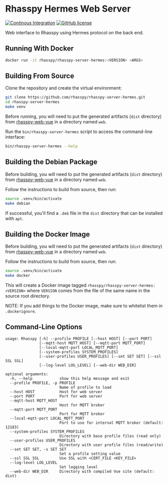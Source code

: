 # Rhasspy Hermes Web Server


[![Continous Integration](https://github.com/rhasspy/rhasspy-server-hermes/workflows/Tests/badge.svg)](https://github.com/rhasspy/rhasspy-server-hermes/actions)
[![GitHub license](https://img.shields.io/github/license/rhasspy/rhasspy-server-hermes.svg)](https://github.com/rhasspy/rhasspy-server-hermes/blob/master/LICENSE)

Web interface to Rhasspy using Hermes protocol on the back end.

## Running With Docker

```bash
docker run -it rhasspy/rhasspy-server-hermes:<VERSION> <ARGS>
```

## Building From Source

Clone the repository and create the virtual environment:

```bash
git clone https://github.com/rhasspy/rhasspy-server-hermes.git
cd rhasspy-server-hermes
make venv
```

Before running, you will need to put the generated artifacts (`dist` directory) from [rhasspy-web-vue](https://github.com/rhasspy/rhasspy-web-vue) in a directory named `web`.

Run the `bin/rhasspy-server-hermes` script to access the command-line interface:

```bash
bin/rhasspy-server-hermes --help
```

## Building the Debian Package

Before building, you will need to put the generated artifacts (`dist` directory) from [rhasspy-web-vue](https://github.com/rhasspy/rhasspy-web-vue) in a directory named `web`.

Follow the instructions to build from source, then run:


```bash
source .venv/bin/activate
make debian
```

If successful, you'll find a `.deb` file in the `dist` directory that can be installed with `apt`.

## Building the Docker Image

Before building, you will need to put the generated artifacts (`dist` directory) from [rhasspy-web-vue](https://github.com/rhasspy/rhasspy-web-vue) in a directory named `web`.

Follow the instructions to build from source, then run:

```bash
source .venv/bin/activate
make docker
```

This will create a Docker image tagged `rhasspy/rhasspy-server-hermes:<VERSION>` where `VERSION` comes from the file of the same name in the source root directory.

NOTE: If you add things to the Docker image, make sure to whitelist them in `.dockerignore`.

## Command-Line Options

```
usage: Rhasspy [-h] --profile PROFILE [--host HOST] [--port PORT]
               [--mqtt-host MQTT_HOST] [--mqtt-port MQTT_PORT]
               [--local-mqtt-port LOCAL_MQTT_PORT]
               [--system-profiles SYSTEM_PROFILES]
               [--user-profiles USER_PROFILES] [--set SET SET] [--ssl SSL SSL]
               [--log-level LOG_LEVEL] [--web-dir WEB_DIR]

optional arguments:
  -h, --help            show this help message and exit
  --profile PROFILE, -p PROFILE
                        Name of profile to load
  --host HOST           Host for web server
  --port PORT           Port for web server
  --mqtt-host MQTT_HOST
                        Host for MQTT broker
  --mqtt-port MQTT_PORT
                        Port for MQTT broker
  --local-mqtt-port LOCAL_MQTT_PORT
                        Port to use for internal MQTT broker (default: 12183)
  --system-profiles SYSTEM_PROFILES
                        Directory with base profile files (read only)
  --user-profiles USER_PROFILES
                        Directory with user profile files (read/write)
  --set SET SET, -s SET SET
                        Set a profile setting value
  --ssl SSL SSL         Use SSL with <CERT_FILE <KEY_FILE>
  --log-level LOG_LEVEL
                        Set logging level
  --web-dir WEB_DIR     Directory with compiled Vue site (default: dist)
```
